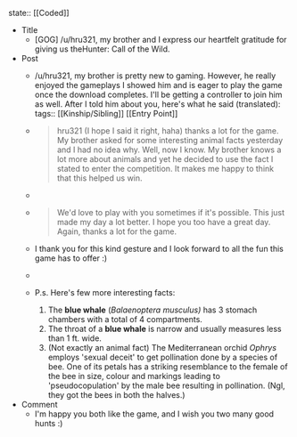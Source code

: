 state:: [[Coded]]

- Title
	- [GOG] /u/hru321, my brother and I express our heartfelt gratitude for giving us theHunter: Call of the Wild.
- Post
	- /u/hru321, my brother is pretty new to gaming. However, he really enjoyed the gameplays I showed him and is eager to play the game once the download completes. I'll be getting a controller to join him as well. After I told him about you, here's what he said (translated):
	  tags:: [[Kinship/Sibling]] [[Entry Point]]
	- >hru321 (I hope I said it right, haha) thanks a lot for the game. My brother asked for some interesting animal facts yesterday and I had no idea why. Well, now I know. My brother knows a lot more about animals and yet he decided to use the fact I stated to enter the competition. It makes me happy to think that this helped us win.
	- >
	- >We'd love to play with you sometimes if it's possible. This just made my day a lot better. I hope you too have a great day. Again, thanks a lot for the game.
	- I thank you for this kind gesture and I look forward to all the fun this game has to offer :)
	-
	- P.s. Here's few more interesting facts:
	  
	  1. The **blue whale** (*Balaenoptera musculus)* has 3 stomach chambers with a total of 4 compartments.
	  2. The throat of a **blue whale** is narrow and usually measures less than 1 ft. wide.
	  3. (Not exactly an animal fact) The Mediterranean orchid *Ophrys* employs 'sexual deceit' to get pollination done by a species of bee. One of its petals has a striking resemblance to the female of the bee in size, colour and markings leading to 'pseudocopulation' by the male bee resulting in pollination. (Ngl, they got the bees in both the halves.)
- Comment
	- I'm happy you both like the game, and I wish you two many good hunts :)